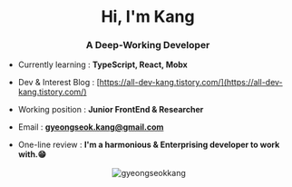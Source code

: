 <h1 align="center">Hi, I'm Kang</h1>
<h3 align="center">A Deep-Working Developer</h3>


- Currently learning : **TypeScript, React, Mobx**

- Dev & Interest Blog : [https://all-dev-kang.tistory.com/](https://all-dev-kang.tistory.com/)

- Working position : **Junior FrontEnd & Researcher**

- Email : **gyeongseok.kang@gmail.com**

- One-line review : **I'm a harmonious & Enterprising developer to work with.😁**

<p align="center">&nbsp;<img align="center" src="https://github-readme-stats.vercel.app/api?username=gyeongseokkang&show_icons=true&locale=en" alt="gyeongseokkang" /></p>
